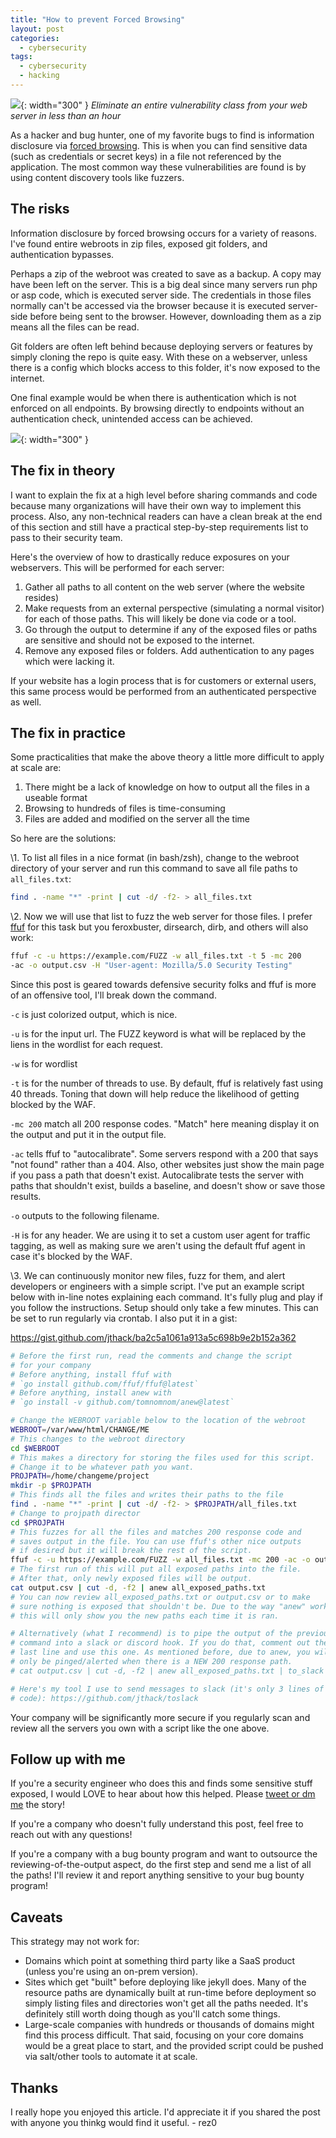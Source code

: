 ```yaml
---
title: "How to prevent Forced Browsing"
layout: post
categories:
  - cybersecurity
tags:
  - cybersecurity
  - hacking
---
```


![](https://i.imgur.com/eQaB5XZ.png){: width="300" }
*Eliminate an entire vulnerability class from your web server in less than an hour*

As a hacker and bug hunter, one of my favorite bugs to find is information disclosure via [forced browsing](https://owasp.org/www-community/attacks/Forced_browsing). This is when you can find sensitive data (such as credentials or secret keys) in a file not referenced by the application. The most common way these vulnerabilities are found is by using content discovery tools like fuzzers.

## The risks

Information disclosure by forced browsing occurs for a variety of reasons. I've found entire webroots in zip files, exposed git folders, and authentication bypasses.

Perhaps a zip of the webroot was created to save as a backup. A copy may have been left on the server. This is a big deal since many servers run php or asp code, which is executed server side. The credentials in those files normally can't be accessed via the browser because it is executed server-side before being sent to the browser. However, downloading them as a zip means all the files can be read.

Git folders are often left behind because deploying servers or features by simply cloning the repo is quite easy. With these on a webserver, unless there is a config which blocks access to this folder, it's now exposed to the internet.

One final example would be when there is authentication which is not enforced on all endpoints. By browsing directly to endpoints without an authentication check, unintended access can be achieved.

![](https://i.imgur.com/VyAFApu.jpeg){: width="300" }

## The fix in theory

I want to explain the fix at a high level before sharing commands and code because many organizations will have their own way to implement this process. Also, any non-technical readers can have a clean break at the end of this section and still have a practical step-by-step requirements list to pass to their security team.

Here's the overview of how to drastically reduce exposures on your webservers. This will be performed for each server:
1. Gather all paths to all content on the web server (where the website resides)
2. Make requests from an external perspective (simulating a normal visitor) for each of those paths. This will likely be done via code or a tool.
3. Go through the output to determine if any of the exposed files or paths are sensitive and should not be exposed to the internet.
4. Remove any exposed files or folders. Add authentication to any pages which were lacking it.

If your website has a login process that is for customers or external users, this same process would be performed from an authenticated perspective as well.

## The fix in practice

Some practicalities that make the above theory a little more difficult to apply at scale are:
1. There might be a lack of knowledge on how to output all the files in a useable format
2. Browsing to hundreds of files is time-consuming
3. Files are added and modified on the server all the time

So here are the solutions:

\1. To list all files in a nice format (in bash/zsh), change to the webroot directory of your server and run this command to save all file paths to `all_files.txt`:
```bash
find . -name "*" -print | cut -d/ -f2- > all_files.txt
```

\2. Now we will use that list to fuzz the web server for those files. I prefer [ffuf](https://github.com/ffuf/ffuf) for this task but you feroxbuster, dirsearch, dirb, and others will also work:
```bash
ffuf -c -u https://example.com/FUZZ -w all_files.txt -t 5 -mc 200 
-ac -o output.csv -H "User-agent: Mozilla/5.0 Security Testing"
```

Since this post is geared towards defensive security folks and ffuf is more of an offensive tool, I'll break down the command.

`-c`  is just colorized output, which is nice.

`-u`  is for the input url. The FUZZ keyword is what will be replaced by the liens in the wordlist for each request.

`-w`  is for wordlist

`-t`  is for the number of threads to use. By default, ffuf is relatively fast using 40 threads. Toning that down will help reduce the likelihood of getting blocked by the WAF.

`-mc 200`  match all 200 response codes. "Match" here meaning display it on the output and put it in the output file.

`-ac`  tells ffuf to "autocalibrate". Some servers respond with a 200 that says "not found" rather than a 404. Also, other websites just show the main page if you pass a path that doesn't exist. Autocalibrate tests the server with paths that shouldn't exist, builds a baseline, and doesn't show or save those results.

`-o`  outputs to the following filename.

`-H`  is for any header. We are using it to set a custom user agent for traffic tagging, as well as making sure we aren't using the default ffuf agent in case it's blocked by the WAF.

\3. We can continuously monitor new files, fuzz for them, and alert developers or engineers with a simple script. I've put an example script below with in-line notes explaining each command. It's fully plug and play if you follow the instructions. Setup should only take a few minutes. This can be set to run regularly via crontab. I also put it in a gist:

https://gist.github.com/jthack/ba2c5a1061a913a5c698b9e2b152a362

```bash
# Before the first run, read the comments and change the script 
# for your company
# Before anything, install ffuf with 
# `go install github.com/ffuf/ffuf@latest`
# Before anything, install anew with 
# `go install -v github.com/tomnomnom/anew@latest`

# Change the WEBROOT variable below to the location of the webroot
WEBROOT=/var/www/html/CHANGE/ME
# This changes to the webroot directory
cd $WEBROOT
# This makes a directory for storing the files used for this script. 
# Change it to be whatever path you want.
PROJPATH=/home/changeme/project
mkdir -p $PROJPATH
# This finds all the files and writes their paths to the file
find . -name "*" -print | cut -d/ -f2- > $PROJPATH/all_files.txt
# Change to projpath director
cd $PROJPATH
# This fuzzes for all the files and matches 200 response code and 
# saves output in the file. You can use ffuf's other nice outputs 
# if desired but it will break the rest of the script.
ffuf -c -u https://example.com/FUZZ -w all_files.txt -mc 200 -ac -o output.csv
# The first run of this will put all exposed paths into the file. 
# After that, only newly exposed files will be output.
cat output.csv | cut -d, -f2 | anew all_exposed_paths.txt
# You can now review all_exposed_paths.txt or output.csv or to make 
# sure nothing is exposed that shouldn't be. Due to the way "anew" works, 
# this will only show you the new paths each time it is ran.

# Alternatively (what I recommend) is to pipe the output of the previous 
# command into a slack or discord hook. If you do that, comment out the 
# last line and use this one. As mentioned before, due to anew, you will 
# only be pinged/alerted when there is a NEW 200 response path.
# cat output.csv | cut -d, -f2 | anew all_exposed_paths.txt | to_slack

# Here's my tool I use to send messages to slack (it's only 3 lines of 
# code): https://github.com/jthack/toslack
```

Your company will be significantly more secure if you regularly scan and review all the servers you own with a script like the one above.

## Follow up with me
If you're a security engineer who does this and finds some sensitive stuff exposed, I would LOVE to hear about how this helped. Please [tweet or dm me](https://twitter.com/rez0\_\_) the story!

If you're a company who doesn't fully understand this post, feel free to reach out with any questions!

If you're a company with a bug bounty program and want to outsource the reviewing-of-the-output aspect, do the first step and send me a list of all the paths! I'll review it and report anything sensitive to your bug bounty program!

## Caveats
This strategy may not work for:
- Domains which point at something third party like a SaaS product (unless you're using an on-prem version).
- Sites which get "built" before deploying like jekyll does. Many of the resource paths are dynamically built at run-time before deployment so simply listing files and directories won't get all the paths needed. It's definitely still worth doing though as you'll catch some things.
- Large-scale companies with hundreds or thousands of domains might find this process difficult. That said, focusing on your core domains would be a great place to start, and the provided script could be pushed via salt/other tools to automate it at scale.


## Thanks
I really hope you enjoyed this article. I'd appreciate it if you shared the post with anyone you thinkg would find it useful.
\- rez0



<meta name="twitter:card" content="summary_large_image" />
<meta name="twitter:site" content="@rez0__" />
<meta name="twitter:creator" content="@rez0__" />
<meta property="og:url" content="https://rez0.blog/cybersecurity/2022/09/22/prevent-info-disclosures.html" />
<meta property="og:title" content="How to prevent Forced Browsing" />
<meta property="og:description" content="Eliminate an entire vulnerability class from your web server in less than an hour" />
<meta property="og:image" content="https://i.imgur.com/eQaB5XZ.png" />
